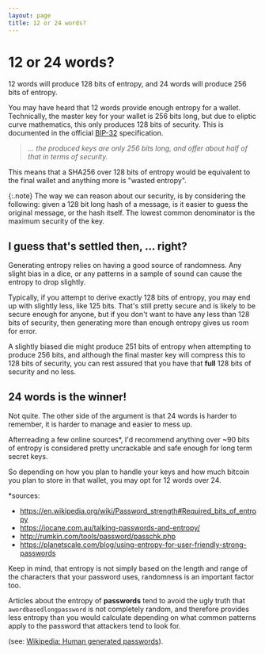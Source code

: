 ```yaml
---
layout: page
title: 12 or 24 words?
---
```

# 12 or 24 words?
12 words will produce 128 bits of entropy, and 24 words will produce 256 bits of entropy.

You may have heard that 12 words provide enough entropy for a wallet. Technically, the master key for your wallet is 256 bits long, but due to eliptic curve mathematics, this only produces 128 bits of security. This is documented in the official [BIP-32](https://github.com/bitcoin/bips/blob/master/bip-0032.mediawiki#master-key-generation) specification.

> _... the produced keys are only 256 bits long, and offer about half of that in terms of security._

This means that a SHA256 over 128 bits of entropy would be equivalent to the final wallet and anything more is "wasted entropy".

{:.note}
The way we can reason about our security, is by considering the following: given a 128 bit long hash of a message, is it easier to guess the original message, or the hash itself. The lowest common denominator is the maximum security of the key.

## I guess that's settled then, ... right?
Generating entropy relies on having a good source of randomness. Any slight bias in a dice, or any patterns in a sample of sound can cause the entropy to drop slightly. 

Typically, if you attempt to derive exactly 128 bits of entropy, you may end up with slightly less, like 125 bits. That's still pretty secure and is likely to be secure enough for anyone, but if you don't want to have any less than 128 bits of security, then generating more than enough entropy gives us room for error.

A slightly biased die might produce 251 bits of entropy when attempting to produce 256 bits, and although the final master key will compress this to 128 bits of security, you can rest assured that you have that **full** 128 bits of security and no less.

## 24 words is the winner!
Not quite. The other side of the argument is that 24 words is harder to remember, it is harder to manage and easier to mess up.

Afterreading a few online sources*, I'd recommend anything over ~90 bits of entropy is considered pretty uncrackable and safe enough for long term secret keys.

So depending on how you plan to handle your keys and how much bitcoin you plan to store in that wallet, you may opt for 12 words over 24.

*sources:
- <https://en.wikipedia.org/wiki/Password_strength#Required_bits_of_entropy>
- <https://iocane.com.au/talking-passwords-and-entropy/>
- <http://rumkin.com/tools/password/passchk.php>
- <https://planetscale.com/blog/using-entropy-for-user-friendly-strong-passwords>

Keep in mind, that entropy is not simply based on the length and range of the characters that your password uses, randomness is an important factor too.

Articles about the entropy of **passwords** tend to avoid the ugly truth that `awordbasedlongpassword` is not completely random, and therefore provides less entropy than you would calculate depending on what common patterns apply to the password that attackers tend to look for.

(see: [Wikipedia: Human generated passwords](https://en.wikipedia.org/wiki/Password_strength#Human-generated_passwords)).